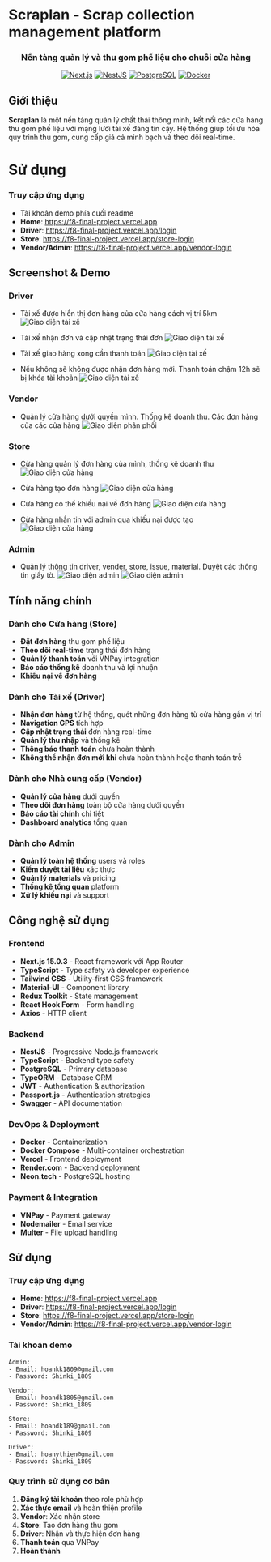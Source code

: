 # Scraplan - Scrap collection management platform

<div align="center">
  <h3>Nền tàng quản lý và thu gom phế liệu cho chuỗi cửa hàng</h3>
  
  [![Next.js](https://img.shields.io/badge/Next.js-15.0.3-black?style=flat-square&logo=next.js)](https://nextjs.org/)
  [![NestJS](https://img.shields.io/badge/NestJS-10.0-red?style=flat-square&logo=nestjs)](https://nestjs.com/)
  [![PostgreSQL](https://img.shields.io/badge/PostgreSQL-15.0-blue?style=flat-square&logo=postgresql)](https://www.postgresql.org/)
  [![Docker](https://img.shields.io/badge/Docker-Ready-blue?style=flat-square&logo=docker)](https://www.docker.com/)
</div>

## Giới thiệu

**Scraplan** là một nền tảng quản lý chất thải thông minh, kết nối các cửa hàng thu gom phế liệu với mạng lưới tài xế đáng tin cậy. Hệ thống giúp tối ưu hóa quy trình thu gom, cung cấp giá cả minh bạch và theo dõi real-time.

# Sử dụng

### Truy cập ứng dụng
- Tài khoản demo phía cuối readme
- **Home**: https://f8-final-project.vercel.app
- **Driver**: https://f8-final-project.vercel.app/login
- **Store**: https://f8-final-project.vercel.app/store-login
- **Vendor/Admin**: https://f8-final-project.vercel.app/vendor-login

## Screenshot & Demo

### Driver
- Tài xế được hiển thị đơn hàng của cửa hàng cách vị trí 5km
![Giao diện tài xế](./web/public/screenshot/driver-home.jpeg)

- Tài xế nhận đơn và cập nhật trạng thái đơn
![Giao diện tài xế](./web/public/screenshot/driver-process.jpeg)

- Tài xế giao hàng xong cần thanh toán
![Giao diện tài xế](./web/public/screenshot/driver-payment.jpeg)

- Nếu không sẽ không được nhận đơn hàng mới. Thanh toán chậm 12h sẽ bị khóa tài khoản
![Giao diện tài xế](./web/public/screenshot/driver-payment-request.png)

### Vendor
- Quản lý cửa hàng dưới quyền mình. Thống kê doanh thu. Các đơn hàng của các cửa hàng
![Giao diện phân phối](./web/public/screenshot/vendor-home.jpeg)

### Store
- Cửa hàng quản lý đơn hàng của mình, thống kê doanh thu
![Giao diện cửa hàng](./web/public/screenshot/store-home.jpeg)

- Cửa hàng tạo đơn hàng
![Giao diện cửa hàng](./web/public/screenshot/store-create-order.jpeg)

- Cửa hàng có thể khiếu nại về đơn hàng
![Giao diện cửa hàng](./web/public/screenshot/store-issue.jpeg)

- Cửa hàng nhắn tin với admin qua khiếu nại được tạo
![Giao diện cửa hàng](./web/public/screenshot/issue-chat.jpeg)

### Admin
- Quản lý thông tin driver, vender, store, issue, material. Duyệt các thông tin giấy tờ.
![Giao diện admin](./web/public/screenshot/admin-driver.png)
![Giao diện admin](./web/public/screenshot/admin.jpeg)


##  Tính năng chính

###  Dành cho Cửa hàng (Store)
- **Đặt đơn hàng** thu gom phế liệu
- **Theo dõi real-time** trạng thái đơn hàng
- **Quản lý thanh toán** với VNPay integration
- **Báo cáo thống kê** doanh thu và lợi nhuận
- **Khiếu nại về đơn hàng**

###  Dành cho Tài xế (Driver)
- **Nhận đơn hàng** từ hệ thống, quét những đơn hàng từ cửa hàng gần vị trí
- **Navigation GPS** tích hợp
- **Cập nhật trạng thái** đơn hàng real-time
- **Quản lý thu nhập** và thống kê
- **Thông báo thanh toán** chưa hoàn thành
- **Không thể nhận đơn mới khi** chưa hoàn thành hoặc thanh toán trễ

###  Dành cho Nhà cung cấp (Vendor)
- **Quản lý cửa hàng** dưới quyền
- **Theo dõi đơn hàng** toàn bộ cửa hàng dưới quyền
- **Báo cáo tài chính** chi tiết
- **Dashboard analytics** tổng quan

###  Dành cho Admin
- **Quản lý toàn hệ thống** users và roles
- **Kiểm duyệt tài liệu** xác thực
- **Quản lý materials** và pricing
- **Thống kê tổng quan** platform
- **Xử lý khiếu nại** và support

##  Công nghệ sử dụng

### Frontend
- **Next.js 15.0.3** - React framework với App Router
- **TypeScript** - Type safety và developer experience
- **Tailwind CSS** - Utility-first CSS framework
- **Material-UI** - Component library
- **Redux Toolkit** - State management
- **React Hook Form** - Form handling
- **Axios** - HTTP client

### Backend
- **NestJS** - Progressive Node.js framework
- **TypeScript** - Backend type safety
- **PostgreSQL** - Primary database
- **TypeORM** - Database ORM
- **JWT** - Authentication & authorization
- **Passport.js** - Authentication strategies
- **Swagger** - API documentation

### DevOps & Deployment
- **Docker** - Containerization
- **Docker Compose** - Multi-container orchestration
- **Vercel** - Frontend deployment
- **Render.com** - Backend deployment
- **Neon.tech** - PostgreSQL hosting

### Payment & Integration
- **VNPay** - Payment gateway
- **Nodemailer** - Email service
- **Multer** - File upload handling

## Sử dụng

### Truy cập ứng dụng
- **Home**: https://f8-final-project.vercel.app
- **Driver**: https://f8-final-project.vercel.app/login
- **Store**: https://f8-final-project.vercel.app/store-login
- **Vendor/Admin**: https://f8-final-project.vercel.app/vendor-login

### Tài khoản demo
```
Admin:
- Email: hoankk1809@gmail.com
- Password: Shinki_1809

Vendor:
- Email: hoandk1805@gmail.com
- Password: Shinki_1809

Store:
- Email: hoandk189@gmail.com
- Password: Shinki_1809

Driver:
- Email: hoanythien@gmail.com
- Password: Shinki_1809
```

### Quy trình sử dụng cơ bản

1. **Đăng ký tài khoản** theo role phù hợp
2. **Xác thực email** và hoàn thiện profile
4. **Vendor**: Xác nhận store
3. **Store**: Tạo đơn hàng thu gom
5. **Driver**: Nhận và thực hiện đơn hàng
6. **Thanh toán** qua VNPay
7. **Hoàn thành**
